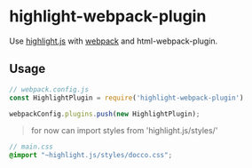 [highlight.js]:https://github.com/highlightjs/highlight.js
[webpack]:https://webpack.js.org/

# highlight-webpack-plugin

Use [highlight.js][highlight.js] with [webpack][webpack] and html-webpack-plugin.

## Usage

~~~js
// webpack.config.js
const HighlightPlugin = require('highlight-webpack-plugin')

webpackConfig.plugins.push(new HighlightPlugin);
~~~

> for now can import styles from 'highlight.js/styles/'

~~~scss
// main.css
@import "~highlight.js/styles/docco.css";
~~~


